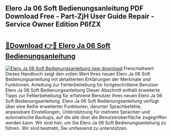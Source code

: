 ## Elero Ja 06 Soft Bedienungsanleitung PDF Download Free - Part-ZjH User Guide Repair - Service Owner Edition P6fZX

# <h2><a href="http://df44gyp.blite.top/?on=Elero+Ja+06+Soft+Bedienungsanleitung">🔗Download 👉🔴 Elero Ja 06 Soft Bedienungsanleitung</a></h2>

[![Elero Ja 06 Soft Bedienungsanleitung new download](https://i.imgur.com/lujVjoI.png)](http://df44gyp.blite.top/?on=Elero+Ja+06+Soft+Bedienungsanleitung)
Freischaltwert Dieses Handbuch zeigt den vollen Wert Ihres neuen Elero Ja 06 Soft Bedienungsanleitung mit detaillierten Erklärungen der Merkmale und Funktionen. Anleitung zur Fehlerbehebung für fortgeschrittene Benutzer Elero Ja 06 Soft Bedienungsanleitung Dieser Abschnitt enthält erweiterte Tipps zur Fehlerbehebung für erfahrene Benutzer Ihres neuen Elero Ja 06 Soft Bedienungsanleitung. Elero Ja 06 Soft Bedienungsanleitung verfügt über eine Reihe erweiterter Funktionen, darunter Sprachbefehle, anpassbare Einstellungen, Unterstützung für mehrere Sprachen und automatische Backups, auf die alle über die Benutzeroberfläche zugegriffen werden kann. Wir sind hier, um Sie Elero Ja 06 Soft Bedienungsanleitung zu führen. Wir sind bestrebt, Sie umfassend zu unterstützen.
